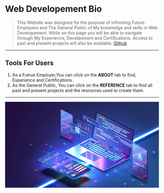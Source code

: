 # Web Developement Bio
> This Website was designed for the purpose of informing Future Employers and The General Public of My knowledge and skills in Web Developement. While on this page you will be able to navigate through My Experience, Develpoment and Certifications. Access to past and present projects will also be available. [Github](https://github.com/FutureSoftwarePro)

---
## Tools For Users
1. As a Futrue Employer,You can click on the **ABOUT** tab to find, Experience and Certifications. 
2. As the General Public, You can click on the **REFERENCE** tab to find all past and present projects and the resources used to create them.

---

![The Future](IMG_7850.jpg)